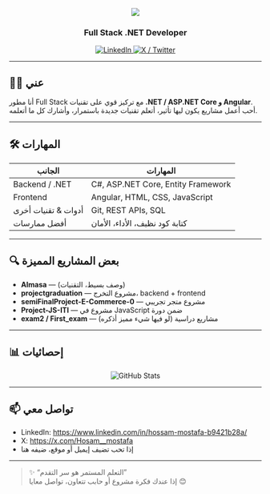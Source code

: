 <p align="center">
  <img src="https://capsule-render.vercel.app/api?type=waving&text=مرحباً%20أنا%20Hossam!&height=120&color=gradient" />
</p>

<h3 align="center">Full Stack .NET Developer</h3>

<p align="center">
  <a href="https://www.linkedin.com/in/hossam-mostafa-b9421b28a/">
    <img src="https://img.shields.io/badge/LinkedIn-blue?logo=linkedin&style=flat-square" alt="LinkedIn" />
  </a>
  <a href="https://x.com/Hosam__mostafa">
    <img src="https://img.shields.io/badge/X-black?logo=x&style=flat-square" alt="X / Twitter" />
  </a>
</p>

---

## 👨‍💻 عني

أنا مطور Full Stack مع تركيز قوي على تقنيات **.NET / ASP.NET Core و Angular**.  
أحب أعمل مشاريع يكون ليها تأثير، أتعلم تقنيات جديدة باستمرار، وأشارك كل ما أتعلمه.

---

## 🛠 المهارات

| الجانب | المهارات |
|---|---|
| Backend / .NET | C#, ASP.NET Core, Entity Framework |
| Frontend | Angular, HTML, CSS, JavaScript |
| أدوات & تقنيات أخرى | Git, REST APIs, SQL |
| أفضل ممارسات | كتابة كود نظيف، الأداء، الأمان |

---

## 🔍 بعض المشاريع المميزة

- **Almasa** — (وصف بسيط، التقنيات)  
- **projectgraduation** — مشروع التخرج، backend + frontend  
- **semiFinalProject-E-Commerce-0** — مشروع متجر تجريبي  
- **Project-JS-ITI** — مشروع في JavaScript ضمن دورة  
- **exam2 / First_exam** — مشاريع دراسية (لو فيها شيء مميز أذكره)

---

## 📊 إحصائيات

<div align="center">
  <img src="https://github-readme-stats.vercel.app/api?username=HosamMosstfa&show_icons=true&theme=radical" alt="GitHub Stats" />
</div>

---

## 📫 تواصل معي

- LinkedIn: https://www.linkedin.com/in/hossam-mostafa-b9421b28a/  
- X: https://x.com/Hosam__mostafa  
- إذا تحب تضيف إيميل أو موقع، ضيفه هنا

---

> ✨ “التعلم المستمر هو سر التقدم”  
> إذا عندك فكرة مشروع أو حابب تتعاون، تواصل معايا 😊
